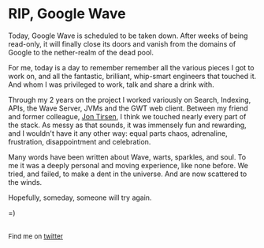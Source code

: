 <meta published="30 Apr 2012"/>

# RIP, Google Wave

Today, Google Wave is scheduled to be taken down. After weeks of being read-only, it will finally
close its doors and vanish from the domains of Google to the nether-realm of the dead pool.

For me, today is a day to remember remember all the various pieces I got to work on, and all the fantastic,
brilliant, whip-smart engineers that touched it. And whom I was privileged to work, talk and
share a drink with. 

Through my 2 years on the project I worked variously on Search, Indexing, 
APIs, the Wave Server, JVMs and the GWT web client. Between my friend and former colleague,
 <a href="http://tirsen.com">Jon Tirsen</a>, I think we touched nearly every part
of the stack. As messy as that sounds, it was immensely fun and rewarding, and I wouldn't have it
any other way: equal parts chaos, adrenaline, frustration, disappointment and celebration.

Many words have been written about Wave, warts, sparkles, and soul. To me it was a deeply personal
and moving experience, like none before. We tried, and failed, to make a dent in the universe.
And are now scattered to the winds.

Hopefully, someday, someone will try again.


=)

<br>

<div style="font-size: small;">Find me on <a href="http://twitter.com/dhanji">twitter</a></div>
